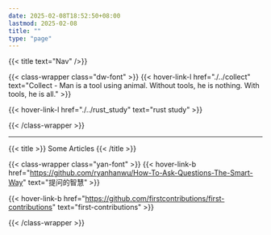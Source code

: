 ```yaml
---
date: 2025-02-08T18:52:50+08:00
lastmod: 2025-02-08
title: ""
type: "page"
---
```


{{< title text="Nav" />}}

{{< class-wrapper class="dw-font" >}}
{{< hover-link-l href="./../collect" text="Collect - Man is a tool using animal. Without tools, he is nothing. With tools, he is all." >}}

{{< hover-link-l href="./../rust_study" text="rust study" >}}

{{< /class-wrapper >}}


--- 

{{< title >}}
    Some Articles
{{< /title >}}

{{< class-wrapper class="yan-font" >}}
{{< hover-link-b href="https://github.com/ryanhanwu/How-To-Ask-Questions-The-Smart-Way" text="提问的智慧" >}}

{{< hover-link-b href="https://github.com/firstcontributions/first-contributions" text="first-contributions" >}}

{{< /class-wrapper >}}



